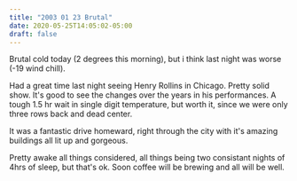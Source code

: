 ```yaml
---
title: "2003 01 23 Brutal"
date: 2020-05-25T14:05:02-05:00
draft: false
---
```



Brutal cold today (2 degrees this morning), but i think last night was worse (-19 wind chill).

Had a great time last night seeing Henry Rollins in Chicago. Pretty solid show. It's good to see the changes over the years in his performances. A tough 1.5 hr wait in single digit temperature, but worth it, since we were only three rows back and dead center.

It was a fantastic drive homeward, right through the city with it's amazing buildings all lit up and gorgeous. 

Pretty awake all things considered, all things being two consistant nights of 4hrs of sleep, but that's ok. Soon coffee will be brewing and all will be well.

